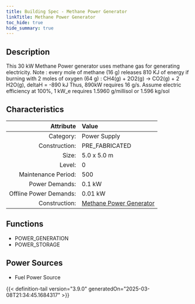```yaml
---
title: Building Spec - Methane Power Generator
linkTitle: Methane Power Generator
toc_hide: true
hide_summary: true
---
```

<!-- This is generated by the MarsSim HelpGenertor, do not edit. -->

## Description
This 30 kW Methane Power generator uses methane gas for generating electricity. Note : every mole of methane (16 g) releases 810 KJ of energy if burning with 2 moles of oxygen (64 g) : CH4(g) + 2O2(g) -&gt; CO2(g) + 2 H2O(g), deltaH &#61; -890 kJ Thus, 890kW requires 16 g/s. Assume electric efficiency at 100%, 1 kW_e requires 1.5960 g/millisol or 1.596 kg/sol

## Characteristics

| Attribute      | Value |
|--------:|:------|
|Category:|Power Supply|
|Construction:|PRE_FABRICATED|
|Size:|5.0 x 5.0 m|
|Level:|0|
|Maintenance Period:|500|
|Power Demands:|0.1 kW|
|Offline Power Demands:|0.01 kW|
|Construction:|[Methane Power Generator](/docs/definitions/construction/methane-power-generator)|

## Functions
      
- POWER_GENERATION
- POWER_STORAGE


## Power Sources
      
- Fuel Power Source



{{< definition-tail version="3.9.0" generatedOn="2025-03-08T21:34:45.1684317" >}}

